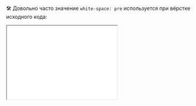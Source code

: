 🛠 Довольно часто значение `white-space: pre` используется при вёрстке исходного кода:

<iframe title="Блок кода с переносами" src="../demos/code/" height="200" sandbox></iframe>
